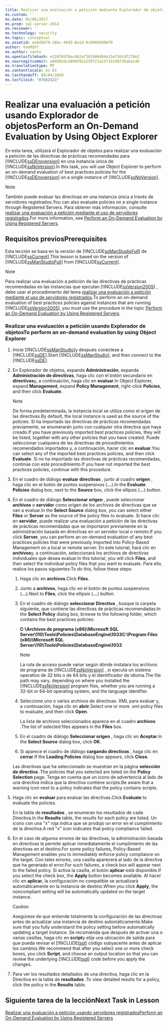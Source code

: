 ```yaml
---
title: Realizar una evaluación a petición mediante Explorador de objetos | Microsoft Docs
ms.custom: ''
ms.date: 03/06/2017
ms.prod: sql-server-2014
ms.reviewer: ''
ms.technology: security
ms.topic: conceptual
ms.assetid: ee6d3b79-18bc-49d3-8a1d-0c0905b990f0
author: VanMSFT
ms.author: vanto
ms.openlocfilehash: e32876978ac462af361986d84e11ef3dc0f278e2
ms.sourcegitcommit: ad4d92dce894592a259721a1571b1d8736abacdb
ms.translationtype: MT
ms.contentlocale: es-ES
ms.lasthandoff: 08/04/2020
ms.locfileid: "87662423"
---
```

# <a name="perform-an-on-demand-evaluation-by-using-object-explorer"></a><span data-ttu-id="abcb1-102">Realizar una evaluación a petición usando Explorador de objetos</span><span class="sxs-lookup"><span data-stu-id="abcb1-102">Perform an On-Demand Evaluation by Using Object Explorer</span></span>
  <span data-ttu-id="abcb1-103">En esta tarea, utilizará el Explorador de objetos para realizar una evaluación a petición de las directivas de prácticas recomendadas para [!INCLUDE[ssDEnoversion](../includes/ssdenoversion-md.md)] en una instancia única de [!INCLUDE[ssNoVersion](../includes/ssnoversion-md.md)].</span><span class="sxs-lookup"><span data-stu-id="abcb1-103">In this task, you will use Object Explorer to perform an on-demand evaluation of best practices policies for the [!INCLUDE[ssDEnoversion](../includes/ssdenoversion-md.md)] on a single instance of [!INCLUDE[ssNoVersion](../includes/ssnoversion-md.md)].</span></span>  
  
> [!NOTE]  
>  <span data-ttu-id="abcb1-104">También puede evaluar las directivas en una instancia única a través de servidores registrados.</span><span class="sxs-lookup"><span data-stu-id="abcb1-104">You can also evaluate policies on a single instance through Registered Servers.</span></span> <span data-ttu-id="abcb1-105">Para obtener más información, consulte [realizar una evaluación a petición mediante el uso de servidores registrados](../../2014/tutorials/perform-an-on-demand-evaluation-by-using-registered-servers.md).</span><span class="sxs-lookup"><span data-stu-id="abcb1-105">For more information, see [Perform an On-Demand Evaluation by Using Registered Servers](../../2014/tutorials/perform-an-on-demand-evaluation-by-using-registered-servers.md).</span></span>  
  
## <a name="prerequisites"></a><span data-ttu-id="abcb1-106">Requisitos previos</span><span class="sxs-lookup"><span data-stu-id="abcb1-106">Prerequisites</span></span>  
 <span data-ttu-id="abcb1-107">Esta lección se basa en la versión de [!INCLUDE[ssManStudioFull](../includes/ssmanstudiofull-md.md)] de [!INCLUDE[ssCurrent](../includes/sscurrent-md.md)].</span><span class="sxs-lookup"><span data-stu-id="abcb1-107">This lesson is based on the version of [!INCLUDE[ssManStudioFull](../includes/ssmanstudiofull-md.md)] from [!INCLUDE[ssCurrent](../includes/sscurrent-md.md)].</span></span>  
  
> [!NOTE]  
>  <span data-ttu-id="abcb1-108">Para realizar una evaluación a petición de las directivas de prácticas recomendadas en las instancias que ejecutan [!INCLUDE[ssVersion2005](../includes/ssversion2005-md.md)] , debe usar el procedimiento del tema [realizar una evaluación a petición mediante el uso de servidores registrados](../../2014/tutorials/perform-an-on-demand-evaluation-by-using-registered-servers.md).</span><span class="sxs-lookup"><span data-stu-id="abcb1-108">To perform an on-demand evaluation of best practices policies against instances that are running [!INCLUDE[ssVersion2005](../includes/ssversion2005-md.md)], you must use the procedure in the topic [Perform an On-Demand Evaluation by Using Registered Servers](../../2014/tutorials/perform-an-on-demand-evaluation-by-using-registered-servers.md).</span></span>  
  
### <a name="to-perform-an-on-demand-evaluation-by-using-object-explorer"></a><span data-ttu-id="abcb1-109">Realizar una evaluación a petición usando Explorador de objetos</span><span class="sxs-lookup"><span data-stu-id="abcb1-109">To perform an on-demand evaluation by using Object Explorer</span></span>  
  
1.  <span data-ttu-id="abcb1-110">Inicie [!INCLUDE[ssManStudio](../includes/ssmanstudio-md.md)]y después conéctese a [!INCLUDE[ssDE](../includes/ssde-md.md)].</span><span class="sxs-lookup"><span data-stu-id="abcb1-110">Start [!INCLUDE[ssManStudio](../includes/ssmanstudio-md.md)], and then connect to the [!INCLUDE[ssDE](../includes/ssde-md.md)].</span></span>  
  
2.  <span data-ttu-id="abcb1-111">En Explorador de objetos, expanda **Administración**, expanda **Administración de directivas**, haga clic con el botón secundario en **directivas**y, a continuación, haga clic en **evaluar**.</span><span class="sxs-lookup"><span data-stu-id="abcb1-111">In Object Explorer, expand **Management**, expand **Policy Management**, right-click **Policies**, and then click **Evaluate**.</span></span>  
  
    > [!NOTE]  
    >  <span data-ttu-id="abcb1-112">De forma predeterminada, la instancia local se utiliza como el origen de las directivas.</span><span class="sxs-lookup"><span data-stu-id="abcb1-112">By default, the local instance is used as the source of the policies.</span></span> <span data-ttu-id="abcb1-113">Si ha importado las directivas de prácticas recomendadas previamente, se enumerarán junto con cualquier otra directiva que haya creado.</span><span class="sxs-lookup"><span data-stu-id="abcb1-113">If you have previously imported best practices policies, they will be listed, together with any other policies that you have created.</span></span> <span data-ttu-id="abcb1-114">Puede seleccionar cualquiera de las directivas de procedimientos recomendados importados y, a continuación, hacer clic en **evaluar**.</span><span class="sxs-lookup"><span data-stu-id="abcb1-114">You can select any of the imported best practices policies, and then click **Evaluate**.</span></span> <span data-ttu-id="abcb1-115">Si no ha importado las directivas de prácticas recomendadas, continúe con este procedimiento.</span><span class="sxs-lookup"><span data-stu-id="abcb1-115">If you have not imported the best practices policies, continue with this procedure.</span></span>  
  
3.  <span data-ttu-id="abcb1-116">En el cuadro de diálogo **evaluar directivas** , junto al cuadro **origen** , haga clic en el botón de puntos suspensivos (**...**).</span><span class="sxs-lookup"><span data-stu-id="abcb1-116">In the **Evaluate Policies** dialog box, next to the **Source** box, click the ellipsis (**...**) button.</span></span>  
  
4.  <span data-ttu-id="abcb1-117">En el cuadro de diálogo **Seleccionar origen** , puede seleccionar **archivos** o **servidor** como origen de los archivos de directivas que se van a evaluar.</span><span class="sxs-lookup"><span data-stu-id="abcb1-117">In the **Select Source** dialog box, you can select either **Files** or **Server** as the source of the policy files to evaluate.</span></span> <span data-ttu-id="abcb1-118">Si hace clic en **servidor**, puede realizar una evaluación a petición de las directivas de prácticas recomendadas que se importaron previamente en la administración basada en directivas en un servidor local o remoto.</span><span class="sxs-lookup"><span data-stu-id="abcb1-118">If you click **Server**, you can perform an on-demand evaluation of any best practices policies that were previously imported into Policy-Based Management on a local or remote server.</span></span> <span data-ttu-id="abcb1-119">En este tutorial, hará clic en **archivos**y, a continuación, seleccionará los archivos de directivas individuales que desea evaluar.</span><span class="sxs-lookup"><span data-stu-id="abcb1-119">In this tutorial, you will click **Files**, and then select the individual policy files that you want to evaluate.</span></span> <span data-ttu-id="abcb1-120">Para ello, realice los pasos siguientes:</span><span class="sxs-lookup"><span data-stu-id="abcb1-120">To do this, follow these steps:</span></span>  
  
    1.  <span data-ttu-id="abcb1-121">Haga clic en **archivos**.</span><span class="sxs-lookup"><span data-stu-id="abcb1-121">Click **Files**.</span></span>  
  
    2.  <span data-ttu-id="abcb1-122">Junto a **archivos**, haga clic en el botón de puntos suspensivos (**...**).</span><span class="sxs-lookup"><span data-stu-id="abcb1-122">Next to **Files**, click the ellipsis (**...**) button.</span></span>  
  
    3.  <span data-ttu-id="abcb1-123">En el cuadro de diálogo **seleccionar Directiva** , busque la carpeta siguiente, que contiene las directivas de prácticas recomendadas:</span><span class="sxs-lookup"><span data-stu-id="abcb1-123">In the **Select Policy** dialog box, browse to the following folder, which contains the best practices policies:</span></span>  
  
         <span data-ttu-id="abcb1-124">**C:\Archivos de programa (x86)\Microsoft SQL Server\110\Tools\Policies\DatabaseEngine\1033**</span><span class="sxs-lookup"><span data-stu-id="abcb1-124">**C:\Program Files (x86)\Microsoft SQL Server\110\Tools\Policies\DatabaseEngine\1033**</span></span>  
  
        > [!NOTE]  
        >  <span data-ttu-id="abcb1-125">La ruta de acceso puede variar según dónde instalara los archivos de programa de [!INCLUDE[ssNoVersion](../includes/ssnoversion-md.md)] , si ejecuta un sistema operativo de 32 bits o de 64 bits y el identificador de idioma.</span><span class="sxs-lookup"><span data-stu-id="abcb1-125">The file path may vary, depending on where you installed the [!INCLUDE[ssNoVersion](../includes/ssnoversion-md.md)] program files, whether you are running a 32-bit or 64-bit operating system, and the language identifier.</span></span>  
  
    4.  <span data-ttu-id="abcb1-126">Seleccione uno o varios archivos de directivas. XML para evaluar y, a continuación, haga clic en **abrir**.</span><span class="sxs-lookup"><span data-stu-id="abcb1-126">Select one or more .xml policy files to evaluate, and then click **Open**.</span></span>  
  
         <span data-ttu-id="abcb1-127">La lista de archivos seleccionados aparece en el cuadro **archivos** .</span><span class="sxs-lookup"><span data-stu-id="abcb1-127">The list of selected files appears in the **Files** box.</span></span>  
  
    5.  <span data-ttu-id="abcb1-128">En el cuadro de diálogo **Seleccionar origen** , haga clic en **Aceptar**.</span><span class="sxs-lookup"><span data-stu-id="abcb1-128">In the **Select Source** dialog box, click **OK**.</span></span>  
  
    6.  <span data-ttu-id="abcb1-129">Si aparece el cuadro de diálogo **cargando directivas** , haga clic en **cerrar**.</span><span class="sxs-lookup"><span data-stu-id="abcb1-129">If the **Loading Policies** dialog box appears, click **Close**.</span></span>  
  
     <span data-ttu-id="abcb1-130">Las directivas que ha seleccionado se muestran en la página **selección de directiva** .</span><span class="sxs-lookup"><span data-stu-id="abcb1-130">The policies that you selected are listed on the **Policy Selection** page.</span></span> <span data-ttu-id="abcb1-131">Tenga en cuenta que un icono de advertencia al lado de una directiva indica que la directiva contiene scripts.</span><span class="sxs-lookup"><span data-stu-id="abcb1-131">Be aware that a warning icon next to a policy indicates that the policy contains scripts.</span></span>  
  
5.  <span data-ttu-id="abcb1-132">Haga clic en **evaluar** para evaluar las directivas.</span><span class="sxs-lookup"><span data-stu-id="abcb1-132">Click **Evaluate** to evaluate the policies.</span></span>  
  
     <span data-ttu-id="abcb1-133">En la tabla de **resultados** , se enumeran los resultados de cada Directiva.</span><span class="sxs-lookup"><span data-stu-id="abcb1-133">In the **Results** table, the results for each policy are listed.</span></span> <span data-ttu-id="abcb1-134">Un icono con una "x" roja indica que se produjo un error en el cumplimiento de la directiva.</span><span class="sxs-lookup"><span data-stu-id="abcb1-134">A red "x" icon indicates that policy compliance failed.</span></span>  
  
6.  <span data-ttu-id="abcb1-135">En el caso de algunos errores de las directivas, la administración basada en directivas le permite aplicar inmediatamente el cumplimiento de las directivas en el destino.</span><span class="sxs-lookup"><span data-stu-id="abcb1-135">For some policy failures, Policy-Based Management enables you to immediately enforce policy compliance on the target.</span></span> <span data-ttu-id="abcb1-136">Con tales errores, una casilla aparecerá al lado de la directiva que ha generado el error.</span><span class="sxs-lookup"><span data-stu-id="abcb1-136">For such failures, a check box will appear next to the failed policy.</span></span> <span data-ttu-id="abcb1-137">Si activa la casilla, el botón **aplicar** está disponible.</span><span class="sxs-lookup"><span data-stu-id="abcb1-137">If you select the check box, the **Apply** button becomes available.</span></span> <span data-ttu-id="abcb1-138">Al hacer clic en **aplicar**, la configuración no compatible se actualizará automáticamente en la instancia de destino.</span><span class="sxs-lookup"><span data-stu-id="abcb1-138">When you click **Apply**, the noncompliant setting will be automatically updated on the target instance.</span></span>  
  
    > [!CAUTION]  
    >  <span data-ttu-id="abcb1-139">Asegúrese de que entiende totalmente la configuración de las directivas antes de actualizar una instancia de destino automáticamente.</span><span class="sxs-lookup"><span data-stu-id="abcb1-139">Make sure that you fully understand the policy setting before automatically updating a target instance.</span></span> <span data-ttu-id="abcb1-140">Se recomienda que después de activar una o varias casillas, haga clic en **script**y elija una ubicación de salida para que pueda revisar el [!INCLUDE[tsql](../includes/tsql-md.md)] código subyacente antes de aplicar los cambios.</span><span class="sxs-lookup"><span data-stu-id="abcb1-140">We recommend that after you select one or more check boxes, you click **Script**, and choose an output location so that you can review the underlying [!INCLUDE[tsql](../includes/tsql-md.md)] code before you apply the changes.</span></span>  
  
7.  <span data-ttu-id="abcb1-141">Para ver los resultados detallados de una directiva, haga clic en la Directiva en la tabla de **resultados** .</span><span class="sxs-lookup"><span data-stu-id="abcb1-141">To view detailed results for a policy, click the policy in the **Results** table.</span></span>  
  
## <a name="next-task-in-lesson"></a><span data-ttu-id="abcb1-142">Siguiente tarea de la lección</span><span class="sxs-lookup"><span data-stu-id="abcb1-142">Next Task in Lesson</span></span>  
 [<span data-ttu-id="abcb1-143">Realizar una evaluación a petición usando servidores registrados</span><span class="sxs-lookup"><span data-stu-id="abcb1-143">Perform an On-Demand Evaluation by Using Registered Servers</span></span>](../../2014/tutorials/perform-an-on-demand-evaluation-by-using-registered-servers.md)  
  
  
